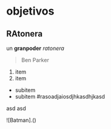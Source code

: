# objetivos
## RAtonera

un **granpoder** *ratonera*
>Ben Parker

1. item
2. item
* subitem
* subitem
#rasoadjaiosdjhkasdhjkasd

asd
asd

![Batman].()
